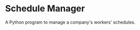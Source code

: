 # Schedule Manager
A Python program to manage a company's workers' schedules.
<description coming soon>
